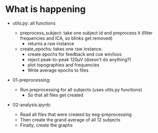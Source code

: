 # What is happening

- utils.py: all functions
    - preprocess_subject: take one subject id and preprocess it (filter frequencies and ICA, so blinks get removed)
        - returns a raw instance
    - create_epochs: takes one raw instance.
        - create epochs for feedback and cue win/loss
        - reject peak-to-peak 120µV (doesn't do anything?)
        - plot topographies and frequencies
        - Write average epochs to files

- 01-preprocessing:
    - Run preprocessing for all subjects (uses utils.py functions)
        - So that all files get created

- 02-analysis.ipynb:
    - Read all files that were created by eeg-preprocessing
    - Then create the grand average of all 12 subjects
    - Finally, create the graphs